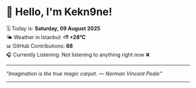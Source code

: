 # 👋 Hello, I'm Kekn9ne!

🗓️ Today is: **Saturday, 09 August 2025**  
🌤️ Weather in Istanbul: **⛅️  +28°C**  
📊 GitHub Contributions: **68**  
🎧 Currently Listening: Not listening to anything right now ❌

---

_"Imagination is the true magic carpet. — *Norman Vincent Peale*"_

---
